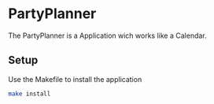 # PartyPlanner

The PartyPlanner is a Application wich works like a Calendar. 

## Setup

Use the Makefile to install the application

```bash
make install
```